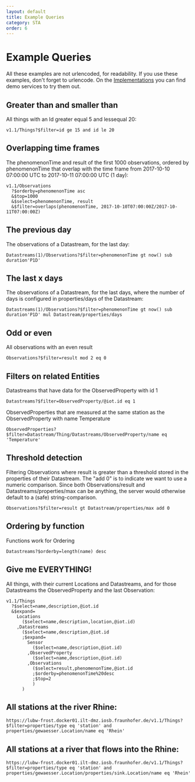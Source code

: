 ```yaml
---
layout: default
title: Example Queries
category: STA
order: 6
---
```


# Example Queries

All these examples are not urlencoded, for readability. If you use these examples, don't forget to urlencode.
On the [Implementations](STA-Implementations) you can find demo services to try them out.

## Greater than and smaller than
All things with an Id greater equal 5 and lessequal 20:

`v1.1/Things?$filter=id ge 15 and id le 20`

## Overlapping time frames
The phenomenonTime and result of the first 1000 observations, ordered by phenomenonTime that overlap with the time frame from 2017-10-10 07:00:00 UTC to 2017-10-11 07:00:00 UTC (1 day):
```
v1.1/Observations
  ?$orderby=phenomenonTime asc
  &$top=1000
  &$select=phenomenonTime, result
  &$filter=overlaps(phenomenonTime, 2017-10-10T07:00:00Z/2017-10-11T07:00:00Z)
```

## The previous day
The observations of a Datastream, for the last day:

```
Datastreams(1)/Observations?$filter=phenomenonTime gt now() sub duration'P1D'
```

## The last x days

The observations of a Datastream, for the last days, where the number of days is configured in properties/days of the Datastream:

```
Datastreams(1)/Observations?$filter=phenomenonTime gt now() sub duration'P1D' mul Datastream/properties/days
```

## Odd or even

All observations with an even result
```
Observations?$filter=result mod 2 eq 0
```

## Filters on related Entities

Datastreams that have data for the ObservedProperty with id 1
```
Datastreams?$filter=ObservedProperty/@iot.id eq 1
```

ObservedProperties that are measured at the same station as the ObservedProperty with name Temperature
```
ObservedProperties?$filter=Datastream/Thing/Datastreams/ObservedProperty/name eq 'Temperature'
```


## Threshold detection

Filtering Observations where result is greater than a threshold stored in the properties of their Datastream. The "add 0" is to indicate we want to use a numeric comparison. Since both Observations/result and Datastreams/properties/max can be anything, the server would otherwise default to a (safe) string-comparison.
```
Observations?$filter=result gt Datastream/properties/max add 0
```

## Ordering by function

Functions work for Ordering
```
Datastreams?$orderby=length(name) desc
```

## Give me EVERYTHING!
All things, with their current Locations and Datastreams, and for those Datastreams the ObservedProperty and the last Observation:
```
v1.1/Things
  ?$select=name,description,@iot.id
  &$expand=
    Locations
      ($select=name,description,location,@iot.id)
    ,Datastreams
      ($select=name,description,@iot.id
      ;$expand=
        Sensor
          ($select=name,description,@iot.id)
        ,ObservedProperty
          ($select=name,description,@iot.id)
        ,Observations
          ($select=result,phenomenonTime,@iot.id
          ;$orderby=phenomenonTime%20desc
          ;$top=2
          )
      )
```

## All stations at the river Rhine:
```
https://lubw-frost.docker01.ilt-dmz.iosb.fraunhofer.de/v1.1/Things?$filter=properties/type eq 'station' and properties/gewaesser.Location/name eq 'Rhein'

```
## All stations at a river that flows into the Rhine:
```
https://lubw-frost.docker01.ilt-dmz.iosb.fraunhofer.de/v1.1/Things?$filter=properties/type eq 'station' and properties/gewaesser.Location/properties/sink.Location/name eq 'Rhein'
```
